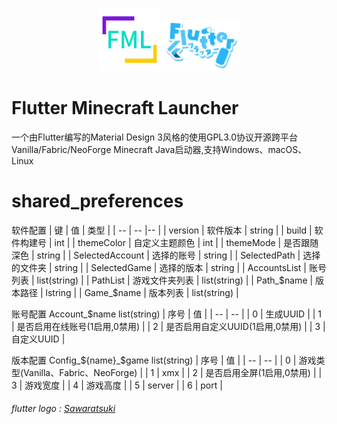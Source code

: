 <p align="center"><img src="./assets/img/icon/icon.png"  width="20%" /><img src="./assets/img/logo/flutter.png"  width="25%" /></p>

# Flutter Minecraft Launcher

一个由Flutter编写的Material Design 3风格的使用GPL3.0协议开源跨平台Vanilla/Fabric/NeoForge Minecraft Java启动器,支持Windows、macOS、Linux

# shared_preferences
软件配置
| 键 | 值 | 类型 |
| -- | -- |-- |
| version | 软件版本 | string |
| build | 软件构建号 | int |
| themeColor | 自定义主题颜色 | int |
| themeMode | 是否跟随深色 | string |
| SelectedAccount | 选择的账号 | string |
| SelectedPath | 选择的文件夹 | string |
| SelectedGame | 选择的版本 | string |
| AccountsList | 账号列表 | list(string) |
| PathList | 游戏文件夹列表 | list(string) |
| Path_$name | 版本路径 | lstring |
| Game_$name | 版本列表 | list(string) |

账号配置 Account_$name list(string)
| 序号 | 值 |
| -- | -- |
| 0 | 生成UUID |
| 1 | 是否启用在线账号(1启用,0禁用) |
| 2 | 是否启用自定义UUID(1启用,0禁用) |
| 3 | 自定义UUID |

版本配置 Config_${name}_$game list(string)
| 序号 | 值 |
| -- | -- |
| 0 | 游戏类型(Vanilla、Fabric、NeoForge) |
| 1 | xmx |
| 2 | 是否启用全屏(1启用,0禁用) |
| 3 | 游戏宽度 |
| 4 | 游戏高度 |
| 5 | server |
| 6 | port |

###### flutter logo : [Sawaratsuki](https://github.com/SAWARATSUKI)